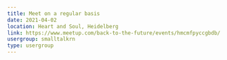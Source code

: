 ```yaml
---
title: Meet on a regular basis
date: 2021-04-02
location: Heart and Soul, Heidelberg
link: https://www.meetup.com/back-to-the-future/events/hmcmfpyccgbdb/
usergroup: smalltalkrn
type: usergroup
---
```

